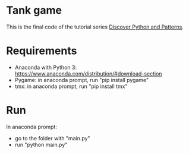 

# Tank game 

This is the final code of the tutorial series 
[Discover Python and Patterns](https://www.patternsgameprog.com/series/discover-python-and-patterns/).

# Requirements

 - Anaconda with Python 3: https://www.anaconda.com/distribution/#download-section
 - Pygame: in anaconda prompt, run "pip install pygame"
 - tmx: in anaconda prompt, run "pip install tmx"

# Run

In anaconda prompt:
 - go to the folder with "main.py"
 - run "python main.py"
